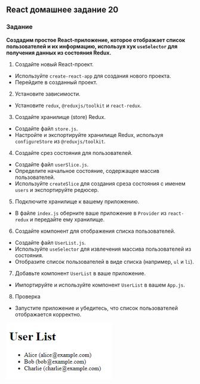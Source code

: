 ## React домашнее задание 20

### Задание

**Создадим простое React-приложение, которое отображает список пользователей и их информацию, используя хук `useSelector` для получения данных из состояния Redux.**

1. Создайте новый React-проект.

- Используйте `create-react-app` для создания нового проекта.
- Перейдите в созданный проект.

2. Установите зависимости.

- Установите `redux`, `@reduxjs/toolkit` и `react-redux`.

3. Создайте хранилище (store) Redux.

- Создайте файл `store.js`.
- Настройте и экспортируйте хранилище Redux, используя `configureStore` из `@reduxjs/toolkit`.

4. Создайте срез состояния для пользователей.

- Создайте файл `userSlice.js`.
- Определите начальное состояние, содержащее массив пользователей.
- Используйте `createSlice` для создания среза состояния с именем `users` и экспортируйте редюсер.

5. Подключите хранилище к вашему приложению.

- В файле `index.js` оберните ваше приложение в `Provider` из `react-redux` и передайте ему хранилище.

6. Создайте компонент для отображения списка пользователей.

- Создайте файл `UserList.js`.
- Используйте `useSelector` для извлечения массива пользователей из состояния.
- Отобразите список пользователей в виде списка (например, `ul` и `li`).

7. Добавьте компонент `UserList` в ваше приложение.

- Импортируйте и используйте компонент `UserList` в вашем `App.js`.

8. Проверка

- Запустите приложение и убедитесь, что список пользователей отображается корректно.

![alt text](image.png)
